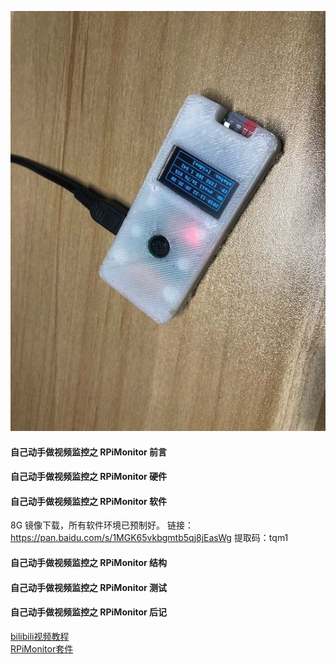 ![screenshot](https://github.com/wuxx/rpi_monitor/blob/master/doc/screenshot.jpg)

#### 自己动手做视频监控之 RPiMonitor 前言 ####
#### 自己动手做视频监控之 RPiMonitor 硬件 ####
#### 自己动手做视频监控之 RPiMonitor 软件 ####
8G 镜像下载，所有软件环境已预制好。
链接：https://pan.baidu.com/s/1MGK65vkbgmtb5qj8jEasWg 
提取码：tqm1 

#### 自己动手做视频监控之 RPiMonitor 结构 ####
#### 自己动手做视频监控之 RPiMonitor 测试 ####
#### 自己动手做视频监控之 RPiMonitor 后记 ####

[bilibili视频教程](https://www.bilibili.com/video/av36561595/)  
[RPiMonitor套件](https://item.taobao.com/item.htm?spm=a1z38n.10677092.0.0.63231debBLCwdf&id=582853731120)
